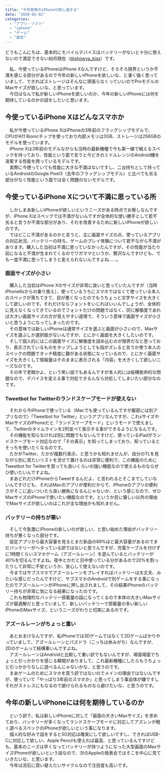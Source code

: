 ```yaml
---
title: "今年発表のiPhoneが欲し過ぎる"
date: "2020-02-02"
categories: 
  - "アプリ・ソフト"
  - "iphone"
  - "ゲーム"
  - "戯言"
---
```


どうもこんにちは、基本的にモバイルデバイスはバッテリーがないと十分に使えないので満足できない如月翔也（[@showya\_kiss](http://twitter.com/showya_kiss)）です。  
  
　私、今使っているiPhoneはiPhone Xなんですけど、そろそろ限界というか不満を感じる部分があるので今年の新しいiPhoneを欲しいな、と凄く強く思っていまして、できればストレージはそんなに頑張らなくっていいのでProモデルのMaxサイズが欲しいな、と思っています。  
　今日はなんで私が新しいiPhoneを欲しいのか、今年の新しいiPhoneには何を期待しているのかの話をしたいと思います。  

## 今使っているiPhone Xはどんなスマホか

　私が今使っているiPhone XはiPhoneの3年前のフラッグシップモデルで、CPUがA11 Bionicチップを使っており内部メモリは3GB、ストレージは256GBのモデルを使っています。  
　iPhone Xは3年前のモデルながらも当時の最新機種で今も第一線で戦えるスペックを持っており、性能という面で言うと今どきのミドルレンジのAndroid機を凌駕する性能を誇っているモデルです。  
　実際に今使っていても性能に大きな不満はないですし、二台持ちとして持っているAndroidのGoogle Pixel3（去年のフラッグシップモデル）と比べても劣る部分がなく性能という面では全く問題のないモデルです。  

## 今使っているiPhone Xについて不満に思っている所

　しかしまあ新しいiPhoneが欲しいというニーズがある時点でお察しなんですが、iPhone Xはスペックでは不満がないんですが全体的な使い勝手として若干劣ると言うか不満な部分があり、それを改善するために新しいiPhoneが欲しいのです。  
　ではどこに不満があるのかと言うと、主に画面サイズの点、使っているアプリの対応状況、バッテリーの持ち、ゲームのプレイ体験について若干ながら不満があります。購入した当初は不満に思っていなかったんですが、その性能が当たり前になると不満が生まれてくるのでワガママというか、贅沢なんですけども、でも一度不満に思ってしまうと変えられないんですよね……。  

### 画面サイズが小さい

　購入した当初はiPhone Xのサイズが非常に良いと思っていたんですが（当時iPhone6sからの乗り換え）、使っているうちにスマホではなくて使っている本人のスペックが落ちてきて、目が悪くなったのでもうちょっと文字サイズを大きくして欲しいのです。それだけならフォントをいじればいいんでしょうが、全体的に見えなくなってきているのでフォントだけの問題ではなく、同じ解像度であれば大きい画面サイズの方が見えやすい道理で、そういう意味で画面サイズが小さいと思うようになってしまったのです。  
　その意味では新しいiPhoneは通常サイズを選ぶと画面が小さいので、Maxサイズを選ぶしか選択肢がないんですが、とにかく画面を大きくしたいのです。  
　そして個人的にはこの画面サイズに解像度を詰め込むのが限界だなと思っており、表示されているものをタップしようとしても指がズレると言うか使う本人のスペックの問題でタッチ精度に難がある状態になっているので、とにかく画面サイズを大きくして情報量はそのままに表示される「内容」を大きくして欲しいニーズなのです。  
　その年で老眼かよ、という笑い話でもあるんですが本人的には結構致命的な問題なので、デバイスを変える事で対処できるんなら対処してしまいたい部分なのです。  

### Tweetbot for Twitterのランドスケープモードが使えない

　それから今iPhoneで使っている（Macでも使っているんですが厳密には別アプリなので）「Tweetbot for Twitter」というアプリなんですが、これsサイズやMaxサイズのiPhoneだと「ランドスケープモード」というモードで使えまして、Twitterのタイムラインを2列並べて表示する事ができるようになるんです。  
　その機能を知らなければ別に問題でもないんですけど、使っているiPadがランドスケープモード対応なので「その表示」を知ってしまっており、知っているとそっちを使いたくなるのです。  
　たかがTwitter、たかが複数行表示、と思うかも知れませんが、自分のTLを見ながら別に見たいリストを流せて置けるのは非常に便利で、この機能のためにTweetbot for Twitterを買っても良いくらいの強い機能なので使えるものならぜひ使いたいんですよね。  
　まあどれだけiPhoneからTweetするんだよ、と言われるとそこまでしていないんですけども、それはMacのアプリが便利だからで、iPhoneのアプリの便利さがそこに追いついたら良い勝負になるんじゃないか、という感じなので、ぜひMaxサイズのiPhoneで使いたい機能なのです。というか目に優しい以外の理由でMaxサイズが欲しいのはこれが主な理由かも知れません。  

### バッテリーの持ちが悪い

　そして今急激にiPhoneの新しいのが欲しい、と思い始めた理由がバッテリー持ちが悪くなった部分です。  
　設定アプリから最大容量を見るとまだ新品の89%ほど最大容量があるのでまだバッテリーがヘタっている訳ではないと思うんですが、充電ケーブルを付けずに1時間くらいスマホゲーム（アズールレーン）を遊んでいるとバッテリーが40%を切るんですよね。夜中とかだと日中使っている分があるので20%を割ったりして非常に不安というか、安心して使えないのです。  
　今まではサブスマホでアズールレーンをプレイすればバッテリーは大丈夫、みたいな感じだったんですけど、サブスマホのAndroidで別ゲームをする事になったのでアズールレーンがiPhoneに押し出されまして、その結果iPhoneのバッテリー持ちが非常に気になる結果になったのです。  
　これも物理的なバッテリー搭載量の話になってくるので本体の大きいMaxサイズが最適解だと思っていまして、新しいバッテリーで搭載量の多い新しいiPhoneのMaxサイズ、というニーズがわりと切実にあるのです。  

### アズールレーンがちょっと重い

　あとおまけなんですが、私iPhoneでは3Dゲームではなくて2Dゲームばかりやっていまして、アズールレーンとパズドラ（こっちは休みがち）なんですが、2Dのゲームって結構重いんですよね。  
　アズールレーンはAndroidと比較して重い訳でもないんですが、場面場面でちょっと引っかかりを感じる瞬間がありまして、これ最新機種にしたらもうちょっと引っかかりなしに遊べるんじゃないかな、と思うのです。  
　まあゲームのためにスマホを買う訳ではないのでメインの理由ではないんですが、使っていて「やっぱり3年前のスマホか」と思ってしまう事自体が嫌ですしそれがストレスにもなるので避けられるものなら避けたいな、と思うのです。  

## 今年の新しいiPhoneには何を期待しているのか

　という訳で、私は新しいiPhoneに対して「画面の大きいMaxサイズ」を求めており、バッテリーが多くなってランドスケープモードに対応してアズレンが軽く遊べるスペックのiPhoneが欲しいという事になります。  
　個人的な好みで話をすると5G対応は確実にして欲しいですし、できればUSB-Cに対応して欲しい、Apple Pencilも使えれば最高、と思っているんですけども、基本のニーズは早くなってバッテリーが持つようになった大型画面のMaxサイズiPhoneが欲しいという話なので、次のAppleの発表会ではそこを中心に見ていきたいな、と思います。  
　今年は流石に買い替えたいサイクルなので注目度も高いです。
